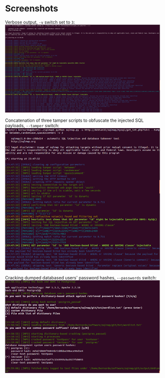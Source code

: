 # Screenshots

Verbose output, `-v` switch set to `3`:
![Verbose output set to 3](images/sqlmap_verbose_3.png)

Concatenation of three tamper scripts to obfuscate the injected SQL payloads, `--tamper` switch:
![Tamper scripts in action](images/sqlmap_tamper_in_action.png)

Cracking dumped databased users' password hashes, `--passwords` switch:
![Users' password hashes cracking](images/sqlmap_cracking_password_hashes.png)


